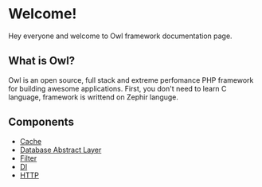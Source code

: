 Welcome!
========

Hey everyone and welcome to Owl framework documentation page.

## What is Owl?

Owl is an open source, full stack and extreme perfomance PHP framework for building awesome applications.
First, you don't need to learn C language, framework is writtend on Zephir languge.

## Components

+ [Cache](cache.md)
+ [Database Abstract Layer](dbal.md)
+ [Filter](filter.md)
+ [DI](di.md)
+ [HTTP](http.md)
